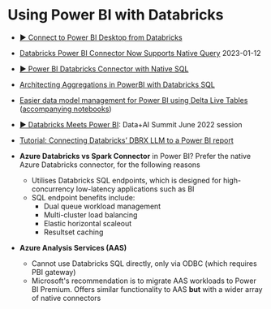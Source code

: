 # Using Power BI with Databricks

- [▶️ Connect to Power BI Desktop from Databricks](https://www.youtube.com/watch?v=EcKqQV0rCnQ)
- [Databricks Power BI Connector Now Supports Native Query](https://www.databricks.com/blog/2023/01/12/databricks-power-bi-connector-now-supports-native-query.html) 2023-01-12
- [▶️ Power BI Databricks Connector with Native SQL](https://www.youtube.com/watch?v=6vSjrvLGJZA)
- [Architecting Aggregations in PowerBI with Databricks SQL](https://medium.com/@kyle.hale/architecting-aggregations-in-powerbi-with-databricks-sql-675899014ce3)
- [Easier data model management for Power BI using Delta Live Tables](https://techcommunity.microsoft.com/t5/analytics-on-azure-blog/easier-data-model-management-for-power-bi-using-delta-live/ba-p/3500698) ([accompanying notebooks](https://github.com/adb-essentials/adb-essentials-demos/tree/main/retail_demo/02-data-eng-streaming/delta-live-tables))
- [▶️ Databricks Meets Power BI](https://www.youtube.com/watch?v=IEklNQ70SSY): Data+AI Summit June 2022 session
- [Tutorial: Connecting Databricks’ DBRX LLM to a Power BI report](https://medium.com/@kyle.hale/tutorial-connecting-databricks-dbrx-llm-to-a-power-bi-report-2c489cef7283)

- **Azure Databricks vs Spark Connector** in Power BI? Prefer the native Azure Databricks connector, for the following reasons
  - Utilises Databricks SQL endpoints, which is designed for high-concurrency low-latency applications such as BI
  - SQL endpoint benefits include:
    - Dual queue workload management
    - Multi-cluster load balancing
    - Elastic horizontal scaleout
    - Resultset caching

- **Azure Analysis Services (AAS)**
  - Cannot use Databricks SQL directly, only via ODBC (which requires PBI gateway)
  - Microsoft's recommendation is to migrate AAS workloads to Power BI Premium. Offers similar functionality to AAS **but** with a wider array of native connectors
